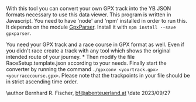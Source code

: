 With this tool you can convert your own GPX track into the YB JSON formats
necessary to use this data viewer.
This program is written in Javascript. You need to have 'node' and 'npm'
installed in order to run this. It depends on the module [GpxParser](https://github.com/Luuka/GPXParser.js).
Install it with `npm install --save gpxparser`.

You need your GPX track and a race course in GPX format as well. Even if you
didn't race create a track with any tool which shows the original intended
route of your journey.  * Then modify the file RaceSetup.template.json
according to your needs. Finally start the converter by running the command
`./gpxconv <yourtrack.gpx> <yourracecourse.gpx>`.
Please note that the trackpoints in your file should be in strict ascending
time order.

\author Bernhard R. Fischer, <bf@abenteuerland.at>
\date 2023/09/27

